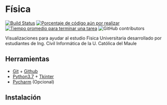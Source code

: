 Física
======
[![Build Status](https://travis-ci.org/ofou/PhysicsUCM.svg?branch=master)](https://travis-ci.org/ofou/fisica)
[![Porcentaje de código aún por realizar](http://isitmaintained.com/badge/open/ofou/physicsucm.svg)](https://github.com/ofou/fisica/issues "Percentage of issues still open")
[![Tiempo promedio para terminar una tarea](http://isitmaintained.com/badge/resolution/ofou/physicsucm.svg)](https://github.com/ofou/fisica/issues?q=is%3Aissue+is%3Aclosed "Average time to resolve an issue")
![GitHub contributors](https://img.shields.io/github/contributors/ofou/fisica.svg)


Visualizaciones para ayudar al estudio Fisica Universitaria desarrollado por estudiantes de Ing. Civil Informática de la U. Católica del Maule

Herramientas
------------
- [Git](https://git-scm.com/downloads) + [Github](https://github.com/join)
- [Python3.7](https://www.python.org/downloads/release/python-370/) + [Tkinter](https://docs.python.org/3.7/library/tk.html)
- [Pycharm](https://www.jetbrains.com/pycharm/) (Opcional)

Instalación
------------
